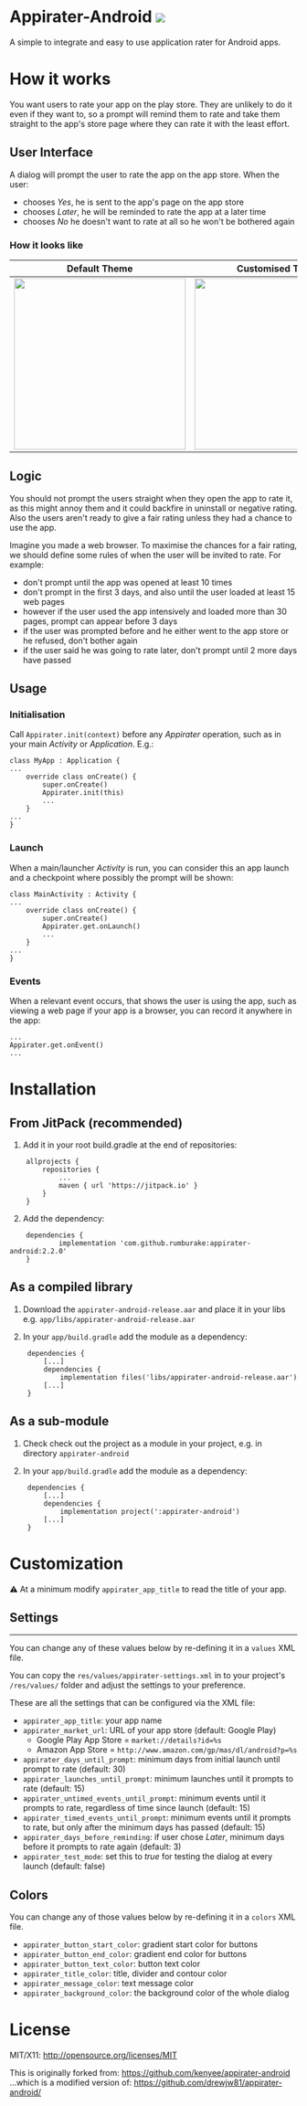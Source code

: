 # Appirater-Android [![](https://jitpack.io/v/rumburake/appirater-android.svg)](https://jitpack.io/#rumburake/appirater-android)

A simple to integrate and easy to use application rater for Android apps.

# How it works

You want users to rate your app on the play store. They are unlikely to do it even if they want to, 
so a prompt will remind them to rate and take them straight to the app's store page where they can 
rate it with the least effort.

## User Interface

A dialog will prompt the user to rate the app on the app store. When the user:
 - chooses *Yes*, he is sent to the app's page on the app store
 - chooses *Later*, he will be reminded to rate the app at a later time
 - chooses *No* he doesn't want to rate at all so he won't be bothered again
 
### How it looks like

| Default Theme                                | Customised Theme                            |
|----------------------------------------------|---------------------------------------------|
| <img src="./AppiraterLight.png" width="300"> | <img src="./AppiraterDark.png" width="300"> |

## Logic

You should not prompt the users straight when they open the app to rate it, as this might annoy 
them and it could backfire in uninstall or negative rating. Also the users aren't ready to give a 
fair rating unless they had a chance to use the app.

Imagine you made a web browser. To maximise the chances for a fair rating, we should define some 
rules of when the user will be invited to rate. For example:
 - don't prompt until the app was opened at least 10 times 
 - don't prompt in the first 3 days, and also until the user loaded at least 15 web pages
 - however if the user used the app intensively and loaded more than 30 pages, prompt can appear before 3 days
 - if the user was prompted before and he either went to the app store or he refused, don't bother again
 - if the user said he was going to rate later, don't prompt until 2 more days have passed

## Usage

### Initialisation

Call `Appirater.init(context)` before any *Appirater* operation, such as in your main *Activity* or 
 *Application*. E.g.:

    class MyApp : Application {
    ...
        override class onCreate() {
            super.onCreate()
            Appirater.init(this)
            ...
        }
    ...
    }

### Launch

When a main/launcher *Activity* is run, you can consider this an app launch and a checkpoint where 
possibly the prompt will be shown:

    class MainActivity : Activity {
    ...
        override class onCreate() {
            super.onCreate()
            Appirater.get.onLaunch()
            ...
        }
    ...
    }

### Events

When a relevant event occurs, that shows the user is using the app, such as viewing a web page if 
your app is a browser, you can record it anywhere in the app:

    ...
    Appirater.get.onEvent()
    ...

# Installation

## From JitPack (recommended)
1. Add it in your root build.gradle at the end of repositories:

```
	allprojects {
		repositories {
			...
			maven { url 'https://jitpack.io' }
		}
	}
```
2. Add the dependency:

```
	dependencies {
	        implementation 'com.github.rumburake:appirater-android:2.2.0'
	}
```

## As a compiled library
1. Download the `appirater-android-release.aar` and place it in your libs e.g. `app/libs/appirater-android-release.aar`
2. In your `app/build.gradle` add the module as a dependency:

        dependencies {
            [...]
            dependencies {
                implementation files('libs/appirater-android-release.aar')
            [...]
        }

## As a sub-module
1. Check check out the project as a module in your project, e.g. in directory `appirater-android`
2. In your `app/build.gradle` add the module as a dependency:

        dependencies {
            [...]
            dependencies {
                implementation project(':appirater-android')
            [...]
        }


# Customization
:warning: At a minimum modify `appirater_app_title` to read the title of your app.

## Settings
-----------------------
You can change any of these values below by re-defining it in a `values` XML file.

You can copy the `res/values/appirater-settings.xml` in to your project's `/res/values/` folder and adjust the settings to your preference.

These are all the settings that can be configured via the XML file:
 - `appirater_app_title`: your app name
 - `appirater_market_url`: URL of your app store (default: Google Play)
   - Google Play App Store = `market://details?id=%s`
   - Amazon App Store = `http://www.amazon.com/gp/mas/dl/android?p=%s`
 - `appirater_days_until_prompt`: minimum days from initial launch until prompt to rate (default: 30)
 - `appirater_launches_until_prompt`: minimum launches until it prompts to rate (default: 15)
 - `appirater_untimed_events_until_prompt`: minimum events until it prompts to rate, regardless of time since launch (default: 15)
 - `appirater_timed_events_until_prompt`: minimum events until it prompts to rate, but only after the minimum days has passed (default: 15)
 - `appirater_days_before_reminding`: if user chose *Later*, minimum days before it prompts to rate again (default: 3)
 - `appirater_test_mode`: set this to *true* for testing the dialog at every launch (default: false)
 
## Colors

You can change any of those values below by re-defining it in a `colors` XML file.
 - `appirater_button_start_color`: gradient start color for buttons
 - `appirater_button_end_color`: gradient end color for buttons
 - `appirater_button_text_color`: button text color
 - `appirater_title_color`: title, divider and contour color
 - `appirater_message_color`: text message color
 - `appirater_background_color`: the background color of the whole dialog

# License

MIT/X11: http://opensource.org/licenses/MIT

This is originally forked from:
    https://github.com/kenyee/appirater-android
...which is a modified version of:
    https://github.com/drewjw81/appirater-android/
